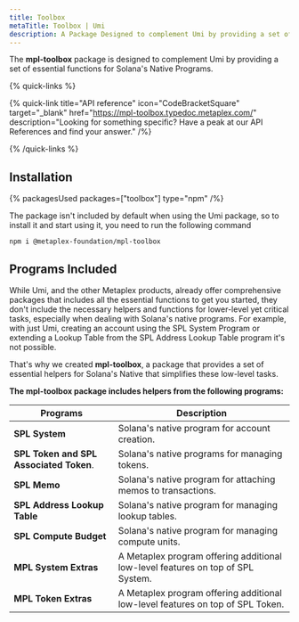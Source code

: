 ```yaml
---
title: Toolbox
metaTitle: Toolbox | Umi
description: A Package Designed to complement Umi by providing a set of essential functions for Solana's Native Program.
---
```


The **mpl-toolbox** package is designed to complement Umi by providing a set of essential functions for Solana's Native Programs.

{% quick-links %}

{% quick-link title="API reference" icon="CodeBracketSquare" target="_blank" href="https://mpl-toolbox.typedoc.metaplex.com/" description="Looking for something specific? Have a peak at our API References and find your answer." /%}

{% /quick-links %}

## Installation

{% packagesUsed packages=["toolbox"] type="npm" /%}

The package isn't included by default when using the Umi package, so to install it and start using it, you need to run the following command

```
npm i @metaplex-foundation/mpl-toolbox
```

## Programs Included

While Umi, and the other Metaplex products, already offer comprehensive packages that includes all the essential functions to get you started, they don't include the necessary helpers and functions for lower-level yet critical tasks, especially when dealing with Solana's native programs. For example, with just Umi, creating an account using the SPL System Program or extending a Lookup Table from the SPL Address Lookup Table program it's not possible.

That's why we created **mpl-toolbox**, a package that provides a set of essential helpers for Solana's Native that simplifies these low-level tasks. 

**The mpl-toolbox package includes helpers from the following programs:**

| Programs                                                                                | Description                                                                                                                 |
| --------------------------------------------------------------------------------------- | --------------------------------------------------------------------------------------------------------------------------- |
| **SPL System**                                                                          | Solana's native program for account creation.                                                                               |
| **SPL Token and SPL Associated Token**.                                                 | Solana's native programs for managing tokens.                                                                               |
| **SPL Memo**                                                                            | Solana's native program for attaching memos to transactions.                                                                |
| **SPL Address Lookup Table**                                                            | Solana's native program for managing lookup tables.                                                                         |
| **SPL Compute Budget**                                                                  | Solana's native program for managing compute units.                                                                         |
| **MPL System Extras**                                                                   | A Metaplex program offering additional low-level features on top of SPL System.                                             |
| **MPL Token Extras**                                                                    | A Metaplex program offering additional low-level features on top of SPL Token.                                              |